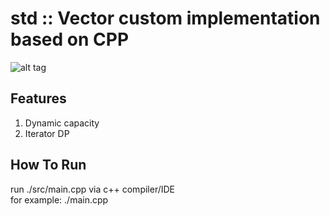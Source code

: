 # std :: Vector custom implementation based on CPP

![alt tag](https://github.com/orel1212/MyWorks/blob/main/CPP/VectorImplementation/running_example.png)
## Features
1. Dynamic capacity <br>
2. Iterator DP
## How To Run
run ./src/main.cpp via c++ compiler/IDE <br>
for example: ./main.cpp <br>
